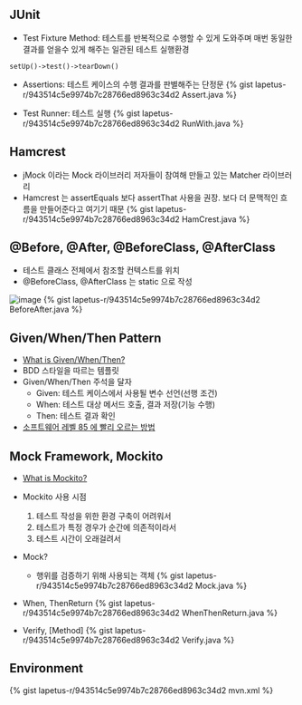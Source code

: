 ## JUnit

* Test Fixture Method: 테스트를 반복적으로 수행할 수 있게 도와주며 매번 동일한 결과를 얻을수 있게 해주는 일관된 테스트 실행환경

```
setUp()->test()->tearDown()
```

* Assertions: 테스트 케이스의 수행 결과를 판별해주는 단정문
{% gist lapetus-r/943514c5e9974b7c28766ed8963c34d2 Assert.java %}

* Test Runner: 테스트 실행
{% gist lapetus-r/943514c5e9974b7c28766ed8963c34d2 RunWith.java %}

## Hamcrest

* jMock 이라는 Mock 라이브러리 저자들이 참여해 만들고 있는 Matcher 라이브러리
* Hamcrest 는 assertEquals 보다 assertThat 사용을 권장. 보다 더 문맥적인 흐름을 만들어준다고 여기기 때문
{% gist lapetus-r/943514c5e9974b7c28766ed8963c34d2 HamCrest.java %}

## @Before, @After, @BeforeClass, @AfterClass

* 테스트 클래스 전체에서 참조할 컨텍스트를 위치
* @BeforeClass, @AfterClass 는 static 으로 작성

![image](http://1.bp.blogspot.com/-1zmilP-MNfE/UjVyAcziSeI/AAAAAAAAApc/UancmQS4Mps/s1600/junit4+Fixture+Method.001.001.jpg)
{% gist lapetus-r/943514c5e9974b7c28766ed8963c34d2 BeforeAfter.java %}

## Given/When/Then Pattern

* [What is Given/When/Then?](http://guide.agilealliance.org/guide/gwt.html)
* BDD 스타일을 따르는 템플릿
* Given/When/Then 주석을 달자
    * Given: 테스트 케이스에서 사용될 변수 선언(선행 조건)
    * When: 테스트 대상 메서드 호출, 결과 저장(기능 수행)
    * Then: 테스트 결과 확인
* [소프트웨어 레벨 85 에 빨리 오르는 방법](http://monkeyisland.pl/2009/12/07/given-when-then-forever)

## Mock Framework, Mockito

* [What is Mockito?](http://docs.mockito.googlecode.com/hg/1.9.5/org/mockito/runners/MockitoJUnitRunner.html)
* Mockito 사용 시점
    1. 테스트 작성을 위한 환경 구축이 어려워서
    2. 테스트가 특정 경우가 순간에 의존적이라서
    3. 테스트 시간이 오래걸려서
* Mock?
    * 행위를 검증하기 위해 사용되는 객체
{% gist lapetus-r/943514c5e9974b7c28766ed8963c34d2 Mock.java %}

* When, ThenReturn
{% gist lapetus-r/943514c5e9974b7c28766ed8963c34d2 WhenThenReturn.java %}

* Verify, [Method]
{% gist lapetus-r/943514c5e9974b7c28766ed8963c34d2 Verify.java %}

## Environment

{% gist lapetus-r/943514c5e9974b7c28766ed8963c34d2 mvn.xml %}
